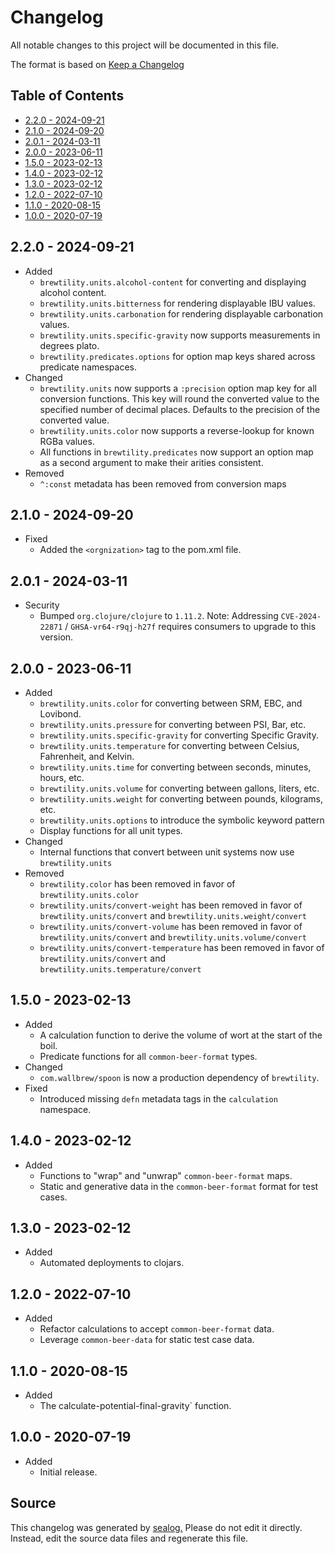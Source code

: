 # Changelog

All notable changes to this project will be documented in this file.

The format is based on [Keep a Changelog](https://keepachangelog.com/en/1.0.0/)

## Table of Contents

* [2.2.0 - 2024-09-21](#220---2024-09-21)
* [2.1.0 - 2024-09-20](#210---2024-09-20)
* [2.0.1 - 2024-03-11](#201---2024-03-11)
* [2.0.0 - 2023-06-11](#200---2023-06-11)
* [1.5.0 - 2023-02-13](#150---2023-02-13)
* [1.4.0 - 2023-02-12](#140---2023-02-12)
* [1.3.0 - 2023-02-12](#130---2023-02-12)
* [1.2.0 - 2022-07-10](#120---2022-07-10)
* [1.1.0 - 2020-08-15](#110---2020-08-15)
* [1.0.0 - 2020-07-19](#100---2020-07-19)

## 2.2.0 - 2024-09-21

* Added
  * `brewtility.units.alcohol-content` for converting and displaying alcohol content.
  * `brewtility.units.bitterness` for rendering displayable IBU values.
  * `brewtility.units.carbonation` for rendering displayable carbonation values.
  * `brewtility.units.specific-gravity` now supports measurements in degrees plato.
  * `brewtility.predicates.options` for option map keys shared across predicate namespaces.
* Changed
  * `brewtility.units` now supports a `:precision` option map key for all conversion functions. This key will round the converted value to the specified number of decimal places. Defaults to the precision of the converted value.
  * `brewtility.units.color` now supports a reverse-lookup for known RGBa values.
  * All functions in `brewtility.predicates` now support an option map as a second argument to make their arities consistent.
* Removed
  * `^:const` metadata has been removed from conversion maps

## 2.1.0 - 2024-09-20

* Fixed
  * Added the `<orgnization>` tag to the pom.xml file.

## 2.0.1 - 2024-03-11

* Security
  * Bumped `org.clojure/clojure` to `1.11.2`. Note: Addressing `CVE-2024-22871` / `GHSA-vr64-r9qj-h27f` requires consumers to upgrade to this version.

## 2.0.0 - 2023-06-11

* Added
  * `brewtility.units.color` for converting between SRM, EBC, and Lovibond.
  * `brewtility.units.pressure` for converting between PSI, Bar, etc.
  * `brewtility.units.specific-gravity` for converting Specific Gravity.
  * `brewtility.units.temperature` for converting between Celsius, Fahrenheit, and Kelvin.
  * `brewtility.units.time` for converting between seconds, minutes, hours, etc.
  * `brewtility.units.volume` for converting between gallons, liters, etc.
  * `brewtility.units.weight` for converting between pounds, kilograms, etc.
  * `brewtility.units.options` to introduce the symbolic keyword pattern
  * Display functions for all unit types.
* Changed
  * Internal functions that convert between unit systems now use `brewtility.units`
* Removed
  * `brewtility.color` has been removed in favor of `brewtility.units.color`
  * `brewtility.units/convert-weight` has been removed in favor of `brewtility.units/convert` and `brewtility.units.weight/convert`
  * `brewtility.units/convert-volume` has been removed in favor of `brewtility.units/convert` and `brewtility.units.volume/convert`
  * `brewtility.units/convert-temperature` has been removed in favor of `brewtility.units/convert` and `brewtility.units.temperature/convert`

## 1.5.0 - 2023-02-13

* Added
  * A calculation function to derive the volume of wort at the start of the boil.
  * Predicate functions for all `common-beer-format` types.
* Changed
  * `com.wallbrew/spoon` is now a production dependency of `brewtility`.
* Fixed
  * Introduced missing `defn` metadata tags in the `calculation` namespace.

## 1.4.0 - 2023-02-12

* Added
  * Functions to "wrap" and "unwrap" `common-beer-format` maps.
  * Static and generative data in the `common-beer-format` format for test cases.

## 1.3.0 - 2023-02-12

* Added
  * Automated deployments to clojars.

## 1.2.0 - 2022-07-10

* Added
  * Refactor calculations to accept `common-beer-format` data.
  * Leverage `common-beer-data` for static test case data.

## 1.1.0 - 2020-08-15

* Added
  * The calculate-potential-final-gravity` function.

## 1.0.0 - 2020-07-19

* Added
  * Initial release.

## Source

This changelog was generated by [sealog.](https://github.com/Wall-Brew-Co/lein-sealog)
Please do not edit it directly. Instead, edit the source data files and regenerate this file.
